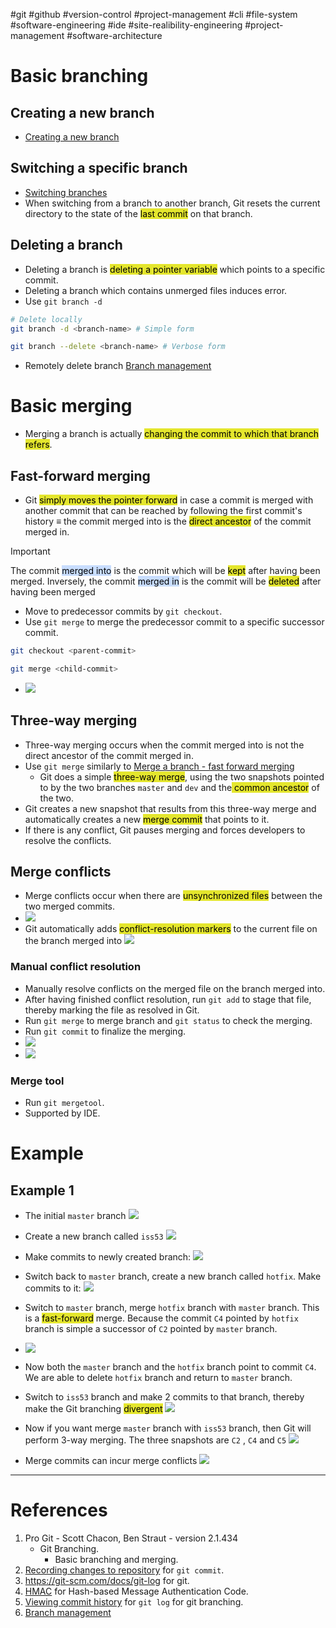 #git #github #version-control #project-management #cli #file-system #software-engineering #ide 
#site-realibility-engineering #project-management #software-architecture 

# Basic branching
## Creating a new branch
- [Creating a new branch](Git%20branching%20architecture.md#Creating%20a%20new%20branch)
## Switching a specific branch
- [Switching branches](Git%20branching%20architecture.md#Switching%20branches)
- When switching from a branch to another branch, Git resets the current directory to the state of the <mark style="background: #e4e62d;">last commit</mark> on that branch.
## Deleting a branch
- Deleting a branch is <mark style="background: #e4e62d;">deleting a pointer variable</mark> which points to a specific commit.
- Deleting a branch which contains unmerged files induces error.
- Use `git branch -d`
```bash
# Delete locally
git branch -d <branch-name> # Simple form

git branch --delete <branch-name> # Verbose form
```
- Remotely delete branch [Branch management](Branch%20management.md)
# Basic merging
- Merging a branch is actually <mark style="background: #e4e62d;">changing the commit to which that branch refers</mark>.
## Fast-forward merging
- Git <mark style="background: #e4e62d;">simply moves the pointer forward</mark> in case a commit is merged with another commit that can be reached by following the first commit's history $\equiv$ the commit merged into is the <mark style="background: #e4e62d;">direct ancestor</mark> of the commit merged in.

> [!Important]
> The commit <mark style="background: #ADCCFFA6;">merged into</mark> is the commit which will be <mark style="background: #e4e62d;">kept</mark> after having been merged.
> Inversely, the commit <mark style="background: #ADCCFFA6;">merged in</mark> is the commit will be <mark style="background: #e4e62d;">deleted</mark> after  having been merged

- Move to predecessor commits by `git checkout`.
- Use `git merge` to merge the predecessor commit to a specific successor commit.
```bash
git checkout <parent-commit>

git merge <child-commit>
```
- ![](Pasted%20image%2020241026162900.png)
## Three-way merging
- Three-way merging occurs when the commit merged into is not the direct ancestor of the commit merged in.
- Use `git merge` similarly to [Merge a branch - fast forward merging](#Merge%20a%20branch%20-%20fast%20forward%20merging)
	- Git does a simple <mark style="background: #e4e62d;">three-way merge</mark>, using the two snapshots pointed to by the two branches `master` and `dev` and the<mark style="background: #e4e62d;"> common ancestor</mark> of the two.
- Git creates a new snapshot that results from this three-way merge and automatically creates a new <mark style="background: #e4e62d;">merge commit</mark> that points to it.
- If there is any conflict, Git pauses merging and forces developers to resolve the conflicts.
## Merge conflicts
- Merge conflicts occur when there are <mark style="background: #e4e62d;">unsynchronized files</mark> between the two merged commits.
- ![](Pasted%20image%2020241028145131.png)
- Git automatically adds <mark style="background: #e4e62d;">conflict-resolution markers</mark> to the current file on the branch merged into ![](Pasted%20image%2020241028145548.png)
### Manual conflict resolution
- Manually resolve conflicts on the merged file on the branch merged into.
- After having finished conflict resolution, run `git add` to stage that file, thereby marking the file as resolved in Git.
- Run `git merge` to merge branch and `git status` to check the merging.
- Run `git commit` to finalize the merging.
- ![](Pasted%20image%2020241028151641.png)
- ![](Pasted%20image%2020241028151719.png)
### Merge tool
- Run `git mergetool`.
- Supported by IDE.
# Example
## Example 1
- The initial `master` branch ![](Pasted%20image%2020241026151838.png)
- Create a new branch called `iss53` ![](Pasted%20image%2020241026151856.png)
- Make commits to newly created branch: ![](Pasted%20image%2020241026151951.png)
- Switch back to `master` branch, create a new branch called `hotfix`. Make commits to it: ![](Pasted%20image%2020241026152211.png)
- Switch to `master` branch, merge `hotfix` branch with `master` branch. This is a <mark style="background: #e4e62d;">fast-forward</mark> merge. Because the commit `C4` pointed by `hotfix` branch is simple a successor of `C2` pointed by `master` branch. 
- ![](Pasted%20image%2020241026160554.png)
- Now both the `master` branch and the `hotfix` branch point to commit `C4`. We are able to delete `hotfix` branch and return to `master` branch.
- Switch to `iss53` branch and make 2 commits to that branch, thereby make the Git branching <mark style="background: #e4e62d;">divergent</mark> ![](Pasted%20image%2020241026161740.png)

- Now if you want merge `master` branch with  `iss53` branch, then Git will perform 3-way merging. The three snapshots are `C2` , `C4` and `C5`  ![](Pasted%20image%2020241026162725.png)
- Merge commits can incur merge conflicts  ![](Pasted%20image%2020241026163647.png)

---
# References
1. Pro Git - Scott Chacon, Ben Straut - version 2.1.434
	- Git Branching.
		- Basic branching and merging.
2. [Recording changes to repository](Recording%20changes%20to%20repository.md) for `git commit`.
3. https://git-scm.com/docs/git-log for git.
4. [HMAC](HMAC.md) for Hash-based Message Authentication Code.
5. [Viewing commit history](Viewing%20commit%20history.md) for `git log` for git branching.
6. [Branch management](Branch%20management.md)